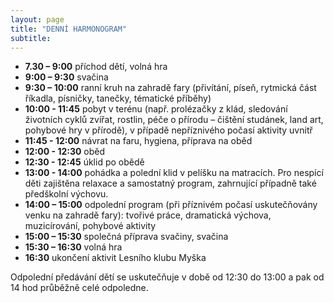 ```yaml
---
layout: page
title: "DENNÍ HARMONOGRAM"
subtitle:  
---
```


 
- __7.30 – 9:00__ příchod dětí, volná hra
- __9:00 – 9:30__ svačina 
- __9:30 – 10:00__ ranní kruh na zahradě fary (přivítání, píseň, rytmická část říkadla, písničky, tanečky, tématické příběhy)
- __10:00 - 11:45__ pobyt v terénu (např. prolézačky z klád, sledování životních cyklů zvířat, rostlin, péče o přírodu – čištění studánek, land art, pohybové hry v přírodě), v případě nepříznivého počasí aktivity uvnitř 
- __11:45 - 12:00__ návrat na faru, hygiena, příprava na oběd
- __12:00 - 12:30__ oběd
- __12:30 - 12:45__ úklid po obědě
- __13:00 - 14:00__ pohádka a polední klid v pelíšku na matracích. Pro nespící děti zajištěna relaxace a samostatný program, zahrnující případně také předškolní výchovu.
- __14:00 – 15:00__ odpolední program (při příznivém počasí uskutečňovány venku na zahradě fary): tvořivé práce, dramatická výchova, muzicírování, pohybové aktivity
- __15:00 – 15:30__ společná příprava svačiny, svačina
- __15:30 – 16:30__ volná hra
- __16:30__ ukončení aktivit Lesního klubu Myška
  
Odpolední předávání dětí se uskutečňuje v době od 12:30 do 13:00 a pak od 14 hod průběžně celé odpoledne.

